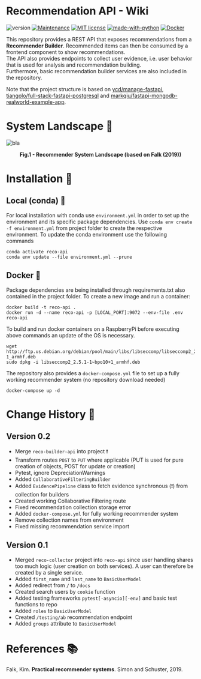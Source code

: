 # Recommendation API - Wiki

![version](https://img.shields.io/badge/version-0.2-blue)
[![Maintenance](https://img.shields.io/badge/Maintained%3F-yes-green.svg)](https://GitHub.com/Naereen/StrapDown.js/graphs/commit-activity)
[![MIT license](https://img.shields.io/badge/License-MIT-blue.svg)](https://lbesson.mit-license.org/)
[![made-with-python](https://img.shields.io/badge/Made%20with-Python-1f425f.svg)](https://www.python.org/)
[![Docker](https://badgen.net/badge/icon/docker?icon=docker&label)](https://https://docker.com/)

This repository provides a REST API that exposes recommendations from a **Recommender Builder**. Recommended items can
then be consumed by a frontend component to show recommendations.</br>
The API also provides endpoints to collect user evidence, i.e. user behavior that is used for analysis and
recommendation building.</br>
Furthermore, basic recommendation builder services are also included in the repository.

Note that the project structure is based on
[ycd/manage-fastapi][ycd], [tiangolo/full-stack-fastapi-postgresql][tiangolo]
and [markqiu/fastapi-mongodb-realworld-example-app][markqiu].

# System Landscape :mag_right:

![bla](https://docs.google.com/drawings/d/e/2PACX-1vS9i7dEq_v3Q5sZl99youzzXaFWZBnz5ZRjE_02TE-ZGKP8PJQ9QTFmJ8CwUBxbPMEYl1e3bXcJgZCa/pub?w=1440&h=810)
<figcaption align = "center"><b>Fig.1 - Recommender System Landscape (based on Falk (2019))</b></figcaption>

# Installation :hammer:

## Local (conda) :snake:

For local installation with conda use `environment.yml` in order to set up the environment and its specific package
dependencies. Use `conda env create -f environment.yml` from project folder to create the respective environment. To
update the conda environment use the following commands

```shell
conda activate reco-api
conda env update --file environment.yml --prune
```

## Docker :whale:

Package dependencies are being installed through requirements.txt also contained in the project folder. To create a new
image and run a container:

```shell
docker build -t reco-api .
docker run -d --name reco-api -p [LOCAL_PORT]:9072 --env-file .env reco-api
```

To build and run docker containers on a RaspberryPi before executing above commands an update of the OS is necessary.

```shell
wget http://ftp.us.debian.org/debian/pool/main/libs/libseccomp/libseccomp2_2.5.1-1_armhf.deb
sudo dpkg -i libseccomp2_2.5.1-1~bpo10+1_armhf.deb
```

The repository also provides a `docker-compose.yml` file to set up a fully working recommender system (no repository
download needed)

```shell
docker-compose up -d
```

# Change History :arrows_counterclockwise:

## Version 0.2

- Merge `reco-builder-api` into project :exclamation:
- Transform routes `POST` to `PUT` where applicable (PUT is used for pure creation of objects, POST for update or
  creation)
- Pytest, ignore DepreciationWarnings
- Added `CollaborativeFilteringBuilder`
- Added `EvidencePipeline` class to fetch evidence synchronous (:exclamation:) from collection for builders
- Created working Collaborative Filtering route
- Fixed recommendation collection storage error
- Added `docker-compose.yml` for fully working recommender system
- Remove collection names from environment
- Fixed missing recommendation service import

## Version 0.1

- Merged `reco-collector` project into `reco-api` since user handling shares too much logic (user creation on both
  services). A user can therefore be created by a single service.
- Added `first_name` and `last_name` to `BasicUserModel`
- Added redirect from `/` to `/docs`
- Created search users by `cookie` function
- Added testing frameworks `pytest[-asyncio][-env]` and basic test functions to repo
- Added `roles` to `BasicUserModel`
- Created `/testing/ab` recommendation endpoint
- Added `groups` attribute to `BasicUserModel`

# References :books:

Falk, Kim. **Practical recommender systems**. Simon and Schuster, 2019.

[markqiu]: https://github.com/markqiu/fastapi-mongodb-realworld-example-app/tree/master/tests

[tiangolo]: https://github.com/tiangolo/full-stack-fastapi-postgresql/tree/master/%7B%7Bcookiecutter.project_slug%7D%7D/backend/app/app

[ycd]: https://github.com/ycd/manage-fastapi

